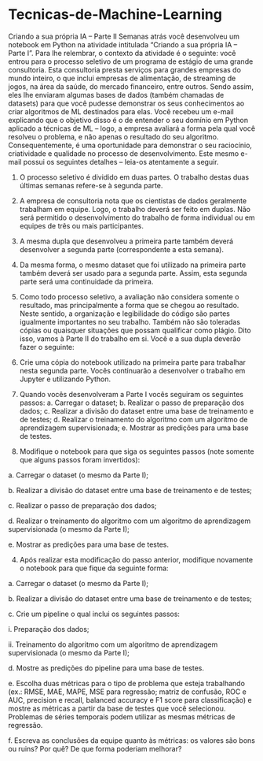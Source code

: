 # Tecnicas-de-Machine-Learning

Criando a sua própria IA – Parte II
Semanas atrás você desenvolveu um notebook em Python na atividade intitulada “Criando a sua 
própria IA – Parte I”. Para lhe relembrar, o contexto da atividade é o seguinte: você entrou para o processo 
seletivo de um programa de estágio de uma grande consultoria. Esta consultoria presta serviços para grandes 
empresas do mundo inteiro, o que inclui empresas de alimentação, de streaming de jogos, na área da saúde, 
do mercado financeiro, entre outros. Sendo assim, eles lhe enviaram algumas bases de dados (também 
chamadas de datasets) para que você pudesse demonstrar os seus conhecimentos ao criar algoritmos de ML 
destinados para elas.
Você recebeu um e-mail explicando que o objetivo disso é o de entender o seu domínio em Python 
aplicado a técnicas de ML – logo, a empresa avaliará a forma pela qual você resolveu o problema, e não 
apenas o resultado do seu algoritmo. Consequentemente, é uma oportunidade para demonstrar o seu 
raciocínio, criatividade e qualidade no processo de desenvolvimento. Este mesmo e-mail possui os seguintes 
detalhes – leia-os atentamente a seguir.
1. O processo seletivo é dividido em duas partes. O trabalho destas duas últimas semanas refere-se à 
segunda parte.
2. A empresa de consultoria nota que os cientistas de dados geralmente trabalham em equipe. Logo, o 
trabalho deverá ser feito em duplas. Não será permitido o desenvolvimento do trabalho de forma 
individual ou em equipes de três ou mais participantes.
3. A mesma dupla que desenvolveu a primeira parte também deverá desenvolver a segunda parte 
(correspondente a esta semana).
4. Da mesma forma, o mesmo dataset que foi utilizado na primeira parte também deverá ser usado 
para a segunda parte. Assim, esta segunda parte será uma continuidade da primeira.
5. Como todo processo seletivo, a avaliação não considera somente o resultado, mas principalmente a 
forma que se chegou ao resultado. Neste sentido, a organização e legibilidade do código são partes 
igualmente importantes no seu trabalho. Também não são toleradas cópias ou quaisquer situações 
que possam qualificar como plágio.
Dito isso, vamos à Parte II do trabalho em si. Você e a sua dupla deverão fazer o seguinte:
1. Crie uma cópia do notebook utilizado na primeira parte para trabalhar nesta segunda parte. Vocês 
continuarão a desenvolver o trabalho em Jupyter e utilizando Python.
2. Quando vocês desenvolveram a Parte I vocês seguiram os seguintes passos:
a. Carregar o dataset;
b. Realizar o passo de preparação dos dados;
c. Realizar a divisão do dataset entre uma base de treinamento e de testes;
d. Realizar o treinamento do algoritmo com um algoritmo de aprendizagem supervisionada;
e. Mostrar as predições para uma base de testes.
 

3. Modifique o notebook para que siga os seguintes passos (note somente que alguns passos foram 
invertidos):

a. Carregar o dataset (o mesmo da Parte I);

b. Realizar a divisão do dataset entre uma base de treinamento e de testes;

c. Realizar o passo de preparação dos dados;

d. Realizar o treinamento do algoritmo com um algoritmo de aprendizagem supervisionada (o 
mesmo da Parte I);

e. Mostrar as predições para uma base de testes.

4. Após realizar esta modificação do passo anterior, modifique novamente o notebook para que fique 
da seguinte forma:

a. Carregar o dataset (o mesmo da Parte I);

b. Realizar a divisão do dataset entre uma base de treinamento e de testes;

c. Crie um pipeline o qual inclui os seguintes passos:

i. Preparação dos dados;

ii. Treinamento do algoritmo com um algoritmo de aprendizagem supervisionada (o 
mesmo da Parte I);

d. Mostre as predições do pipeline para uma base de testes.

e. Escolha duas métricas para o tipo de problema que esteja trabalhando (ex.: RMSE, MAE, 
MAPE, MSE para regressão; matriz de confusão, ROC e AUC, precision e recall, balanced 
accuracy e F1 score para classificação) e mostre as métricas a partir da base de testes que 
você selecionou. Problemas de séries temporais podem utilizar as mesmas métricas de 
regressão.

f. Escreva as conclusões da equipe quanto às métricas: os valores são bons ou ruins? Por quê? 
De que forma poderiam melhorar?
